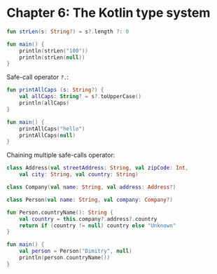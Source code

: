 # Chapter 6: The Kotlin type system


```kotlin
fun strLen(s: String?) = s?.length ?: 0

fun main() {
	println(strLen("100"))
	println(strLen(null))
}
```

Safe-call operator `?.`:

```kotlin
fun printAllCaps (s: String?) {
	val allCaps: String? = s?.toUpperCase()
	println(allCaps)
}

fun main() {
	printAllCaps("hello")
	printAllCaps(null)
}
```

Chaining multiple safe-calls operator:

```kotlin
class Address(val streetAddress: String, val zipCode: Int,
	val city: String, val country: String)

class Company(val name: String, val address: Address?)

class Person(val name: String, val company: Company?)

fun Person.countryName(): String {
	val country = this.company?.address?.country
	return if (country != null) country else "Unknown"
}

fun main() {
	val person = Person("Dimitry", null)
	println(person.countryName())
}
```
